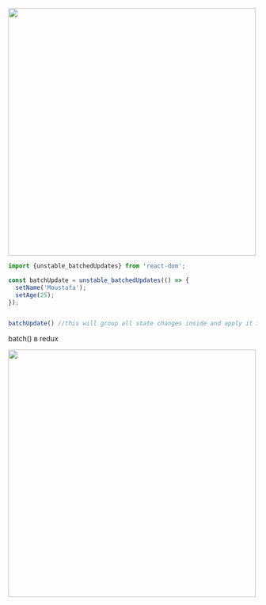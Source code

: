 <img src="https://github.com/Highflyingexpress/fe-themes/assets/107925514/a9ea18d2-b59d-473d-8130-aa545b7ef6e6" width="500">  

  
```javascript
import {unstable_batchedUpdates} from 'react-dom';

const batchUpdate = unstable_batchedUpdates(() => {
  setName('Moustafa');
  setAge(25);
});


batchUpdate() //this will group all state changes inside and apply it in one re-render
```  
  
batch() в redux  
  
<img src="https://github.com/Highflyingexpress/fe-themes/assets/107925514/dc435b37-399f-4f7d-89e8-d3bdaebfb13c" width="500">

